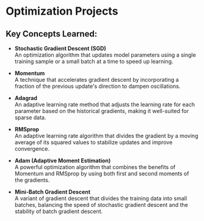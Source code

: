 # Optimization Projects

## Key Concepts Learned:
- **Stochastic Gradient Descent (SGD)**  
  An optimization algorithm that updates model parameters using a single training sample or a small batch at a time to speed up learning.

- **Momentum**  
  A technique that accelerates gradient descent by incorporating a fraction of the previous update's direction to dampen oscillations.

- **Adagrad**  
  An adaptive learning rate method that adjusts the learning rate for each parameter based on the historical gradients, making it well-suited for sparse data.

- **RMSprop**  
  An adaptive learning rate algorithm that divides the gradient by a moving average of its squared values to stabilize updates and improve convergence.

- **Adam (Adaptive Moment Estimation)**  
  A powerful optimization algorithm that combines the benefits of Momentum and RMSprop by using both first and second moments of the gradients.

- **Mini-Batch Gradient Descent**  
  A variant of gradient descent that divides the training data into small batches, balancing the speed of stochastic gradient descent and the stability of batch gradient descent.
